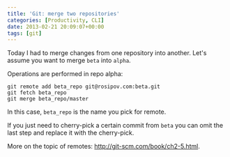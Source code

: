 ```yaml
---
title: 'Git: merge two repositories'
categories: [Productivity, CLI]
date: 2013-02-21 20:09:07+00:00
tags: [git]
---
```


Today I had to merge changes from one repository into another. Let's assume you
want to merge `beta` into `alpha`.

Operations are performed in repo alpha:

    git remote add beta_repo git@rosipov.com:beta.git
    git fetch beta_repo
    git merge beta_repo/master

In this case, `beta_repo` is the name you pick for remote.

If you just need to cherry-pick a certain commit from `beta` you can omit the
last step and replace it with the cherry-pick.

More on the topic of remotes: <http://git-scm.com/book/ch2-5.html>.
